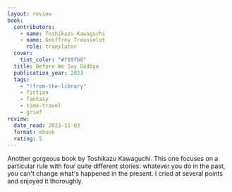 ```yaml
---
layout: review
book:
  contributors:
    - name: Toshikazu Kawaguchi
    - name: Geoffrey Trousselot
      role: translator
  cover:
    tint_color: "#f19fb8"
  title: Before We Say Godbye
  publication_year: 2023
  tags:
    - "!from-the-library"
    - fiction
    - fantasy
    - time-travel
    - grief
review:
  date_read: 2023-11-03
  format: ebook
  rating: 5
---
```


Another gorgeous book by Toshikazu Kawaguchi.
This one focuses on a particular rule with four quite different stories: whatever you do in the past, you can't change what's happened in the present.
I cried at several points and enjoyed it thoroughly.
